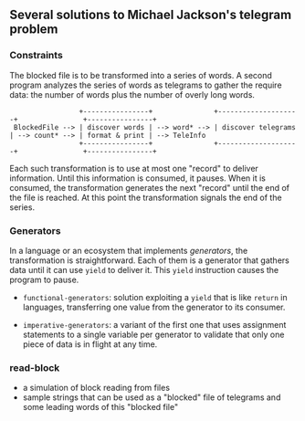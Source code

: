 
## Several solutions to Michael Jackson's telegram problem

### Constraints

The blocked file is to be transformed into a series of words. A second
program analyzes the series of words as telegrams to gather the
require data: the number of words plus the number of overly long
words.

```
                 +----------------+               +--------------------+                +----------------+
 BlockedFile --> | discover words | --> word* --> | discover telegrams | --> count* --> | format & print | --> TeleInfo
                 +----------------+               +--------------------+                +----------------+
```

Each such transformation is to use at most one "record" to deliver
information. Until this information is consumed, it pauses. When it is
consumed, the transformation generates the next "record" until the end
of the file is reached. At this point the transformation signals the
end of the series.

### Generators

In a language or an ecosystem that implements _generators_, the
transformation is straightforward. Each of them is a generator that
gathers data until it can use `yield` to deliver it. This `yield`
instruction causes the program to pause. 

- `functional-generators`: solution exploiting a `yield` that is like
  `return` in languages, transferring one value from the generator to
  its consumer.

- `imperative-generators`: a variant of the first one that uses
  assignment statements to a single variable per generator to validate
  that only one piece of data is in flight at any time. 


### read-block

- a simulation of block reading from files 
- sample strings that can be used as a "blocked" file of telegrams
  and some leading words of this "blocked file"



